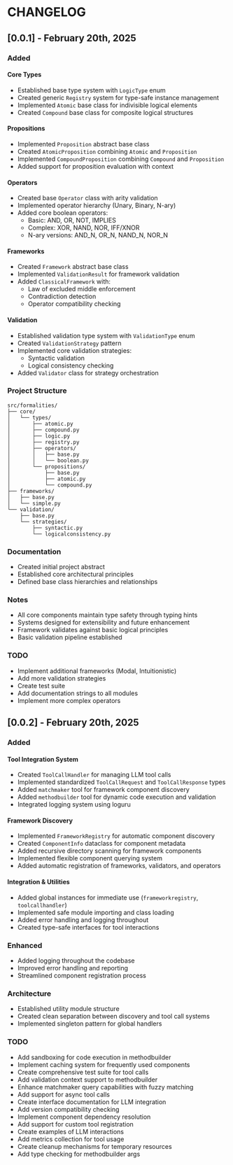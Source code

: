 # CHANGELOG

## [0.0.1] - February 20th, 2025

  ### Added

  #### Core Types
  - Established base type system with `LogicType` enum
  - Created generic `Registry` system for type-safe instance management
  - Implemented `Atomic` base class for indivisible logical elements
  - Created `Compound` base class for composite logical structures

  #### Propositions
  - Implemented `Proposition` abstract base class
  - Created `AtomicProposition` combining `Atomic` and `Proposition`
  - Implemented `CompoundProposition` combining `Compound` and `Proposition`
  - Added support for proposition evaluation with context

  #### Operators
  - Created base `Operator` class with arity validation
  - Implemented operator hierarchy (Unary, Binary, N-ary)
  - Added core boolean operators:
    - Basic: AND, OR, NOT, IMPLIES
    - Complex: XOR, NAND, NOR, IFF/XNOR
    - N-ary versions: AND_N, OR_N, NAND_N, NOR_N

  #### Frameworks
  - Created `Framework` abstract base class
  - Implemented `ValidationResult` for framework validation
  - Added `ClassicalFramework` with:
    - Law of excluded middle enforcement
    - Contradiction detection
    - Operator compatibility checking

  #### Validation
  - Established validation type system with `ValidationType` enum
  - Created `ValidationStrategy` pattern
  - Implemented core validation strategies:
    - Syntactic validation
    - Logical consistency checking
  - Added `Validator` class for strategy orchestration

  ### Project Structure
  ```
  src/formalities/
  ├── core/
  │   └── types/
  │       ├── atomic.py
  │       ├── compound.py
  │       ├── logic.py
  │       ├── registry.py
  │       ├── operators/
  │       │   ├── base.py
  │       │   └── boolean.py
  │       └── propositions/
  │           ├── base.py
  │           ├── atomic.py
  │           └── compound.py
  ├── frameworks/
  │   ├── base.py
  │   └── simple.py
  └── validation/
      ├── base.py
      └── strategies/
          ├── syntactic.py
          └── logicalconsistency.py
  ```

  ### Documentation
  - Created initial project abstract
  - Established core architectural principles
  - Defined base class hierarchies and relationships

  ### Notes
  - All core components maintain type safety through typing hints
  - Systems designed for extensibility and future enhancement
  - Framework validates against basic logical principles
  - Basic validation pipeline established

  ### TODO
  - Implement additional frameworks (Modal, Intuitionistic)
  - Add more validation strategies
  - Create test suite
  - Add documentation strings to all modules
  - Implement more complex operators

## [0.0.2] - February 20th, 2025
  ### Added

  #### Tool Integration System
  - Created `ToolCallHandler` for managing LLM tool calls
  - Implemented standardized `ToolCallRequest` and `ToolCallResponse` types
  - Added `matchmaker` tool for framework component discovery
  - Added `methodbuilder` tool for dynamic code execution and validation
  - Integrated logging system using loguru

  #### Framework Discovery
  - Implemented `FrameworkRegistry` for automatic component discovery
  - Created `ComponentInfo` dataclass for component metadata
  - Added recursive directory scanning for framework components
  - Implemented flexible component querying system
  - Added automatic registration of frameworks, validators, and operators

  #### Integration & Utilities
  - Added global instances for immediate use (`frameworkregistry`, `toolcallhandler`)
  - Implemented safe module importing and class loading
  - Added error handling and logging throughout
  - Created type-safe interfaces for tool interactions

  ### Enhanced
  - Added logging throughout the codebase
  - Improved error handling and reporting
  - Streamlined component registration process

  ### Architecture
  - Established utility module structure
  - Created clean separation between discovery and tool call systems
  - Implemented singleton pattern for global handlers

  ### TODO
  - Add sandboxing for code execution in methodbuilder
  - Implement caching system for frequently used components
  - Create comprehensive test suite for tool calls
  - Add validation context support to methodbuilder
  - Enhance matchmaker query capabilities with fuzzy matching
  - Add support for async tool calls
  - Create interface documentation for LLM integration
  - Add version compatibility checking
  - Implement component dependency resolution
  - Add support for custom tool registration
  - Create examples of LLM interactions
  - Add metrics collection for tool usage
  - Create cleanup mechanisms for temporary resources
  - Add type checking for methodbuilder args
